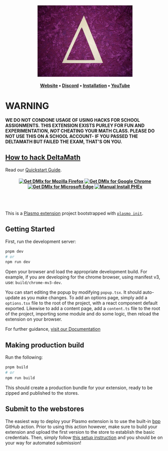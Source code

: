 <h1 align="center">
	<a href="/README.md">
		<img align="center"
			width="300"
			alt="DeltaMath Hacking"
			src="https://raw.githubusercontent.com/DxltaMath/assets/master/profile/DxltaMath.jpg">
	</a>
</h1>


<p align="center">
	<strong>
		<a href="https://dxltamath.github.io/">Website</a>
		•
		<a href="https://dsc.gg/dxlta">Discord</a>
		•
		<a href="https://github.com/DxltaMath/DMIx/blob/master/.github/meta/QUICKSTART.md">Installation</a>
		•
		<a href="https://www.youtube.com/channel/UCpeKUQjK4mDtn_OUPfg5Uaw">YouTube</a>
	</strong>
</p>

# WARNING
**WE DO NOT CONDONE USAGE OF USING HACKS FOR SCHOOL ASSIGNMENTS. THIS EXTENSION EXISTS PURLEY FOR FUN AND EXPERIMENTATION, _NOT_ CHEATING YOUR MATH CLASS. PLEASE DO NOT USE THIS ON A SCHOOL ACCOUNT- IF YOU PASSED THE DELTAMATH BUT FAILED THE EXAM, THAT'S ON YOU.**

## [How to hack DeltaMath](.github/meta/QUICKSTART.md)
Read our [Quickstart Guide](.github/meta/QUICKSTART.md).


<h4 align="center" id="Webstores">

<a href=""><img src="https://user-images.githubusercontent.com/585534/107280546-7b9b2a00-6a26-11eb-8f9f-f95932f4bfec.png" alt="Get DMIx for Mozilla Firefox"></a>
<a href="https://chrome.google.com/webstore/detail/delta-math-interception-e/lhhhbaakoallicbipmckclbigdlkdodh"><img src="https://user-images.githubusercontent.com/585534/107280622-91a8ea80-6a26-11eb-8d07-77c548b28665.png" alt="Get DMIx for Google Chrome"></img></a>
<a href="https://microsoftedge.microsoft.com/addons/detail/kihhkmfnemdfabkddfdelnggjanggdnl"><img src="https://user-images.githubusercontent.com/585534/107280673-a5ece780-6a26-11eb-9cc7-9fa9f9f81180.png" alt="Get DMIx for Microsoft Edge"></a>
<a href="/.github/meta/QUICKSTART.md"><img src="https://user-images.githubusercontent.com/69060894/184510500-c0c005f3-023a-4961-bfad-0d0faf055220.png" alt="Manual Install PHEx"></img></a>


</h4>
<br><br>




This is a [Plasmo extension](https://docs.plasmo.com/) project bootstrapped with [`plasmo init`](https://www.npmjs.com/package/plasmo).

## Getting Started

First, run the development server:

```bash
pnpm dev
# or
npm run dev
```

Open your browser and load the appropriate development build. For example, if you are developing for the chrome browser, using manifest v3, use: `build/chrome-mv3-dev`.

You can start editing the popup by modifying `popup.tsx`. It should auto-update as you make changes. To add an options page, simply add a `options.tsx` file to the root of the project, with a react component default exported. Likewise to add a content page, add a `content.ts` file to the root of the project, importing some module and do some logic, then reload the extension on your browser.

For further guidance, [visit our Documentation](https://docs.plasmo.com/)

## Making production build

Run the following:

```bash
pnpm build
# or
npm run build
```

This should create a production bundle for your extension, ready to be zipped and published to the stores.

## Submit to the webstores

The easiest way to deploy your Plasmo extension is to use the built-in [bpp](https://bpp.browser.market) GitHub action. Prior to using this action however, make sure to build your extension and upload the first version to the store to establish the basic credentials. Then, simply follow [this setup instruction](https://docs.plasmo.com/framework/workflows/submit) and you should be on your way for automated submission!
